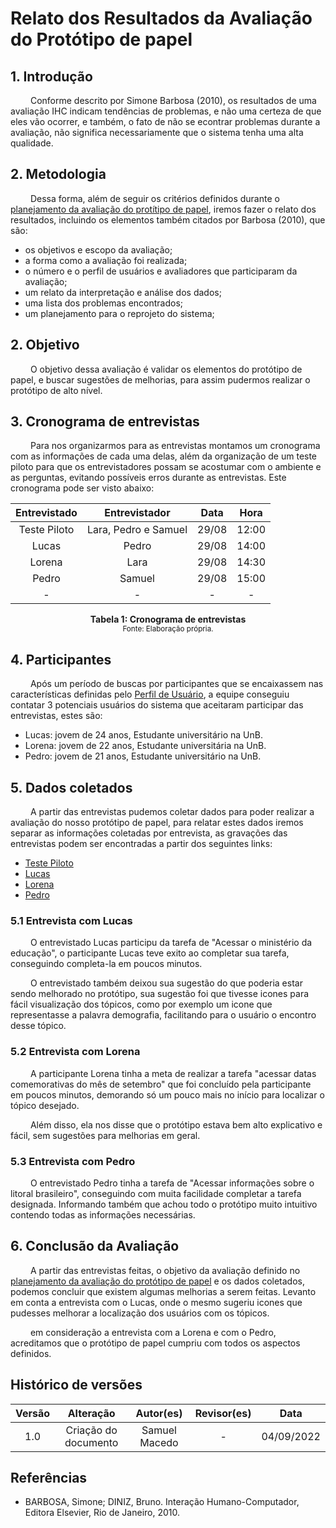 # Relato dos Resultados da Avaliação do Protótipo de papel

## 1. Introdução

&emsp;&emsp; Conforme descrito por Simone Barbosa (2010), os resultados de uma avaliação IHC indicam tendências de problemas, e não uma certeza de que eles vão ocorrer, e também, o fato de não se econtrar problemas durante a avaliação, não significa necessariamente que o sistema tenha uma alta qualidade.

## 2. Metodologia
&emsp;&emsp; Dessa forma, além de seguir os critérios definidos durante o [planejamento da avaliação do protítipo de papel](./PlanejamentoAvaliPropPapelV2.md), iremos fazer o relato dos resultados, incluindo os elementos também citados por Barbosa (2010), que são:

- os objetivos e escopo da avaliação;
- a forma como a avaliação foi realizada;
- o número e o perfil de usuários e avaliadores que participaram da avaliação;
- um relato da interpretação e análise dos dados;
- uma lista dos problemas encontrados;
- um planejamento para o reprojeto do sistema;

## 2. Objetivo
&emsp;&emsp; O objetivo dessa avaliação é validar os elementos do protótipo de papel, e buscar sugestões de melhorias, para assim pudermos realizar o protótipo de alto nível.

## 3. Cronograma de entrevistas

&emsp;&emsp; Para nos organizarmos para as entrevistas montamos um cronograma com as informações de cada uma delas, além da organização de um teste piloto para que os entrevistadores possam se acostumar com o ambiente e as perguntas, evitando possíveis erros durante as entrevistas. Este cronograma pode ser visto abaixo:

<center>

| Entrevistado |                Entrevistador               | Data |         Hora        |  
|:------:|:--------------------------------------:|:-----------:|:----------------------:|
|   Teste Piloto  |  Lara, Pedro e Samuel|    29/08    | 12:00 | 
|   Lucas  |  Pedro  |    29/08    | 14:00 | 
|   Lorena  |  Lara  |    29/08    | 14:30 |  
|   Pedro  |  Samuel  |    29/08    | 15:00 | 
|   -  |  -  |    -    | - |

</center>

<figcaption align='center'>
    <b>Tabela 1: Cronograma de entrevistas</b>
    <br><small>Fonte: Elaboração própria.</small>
</figcaption>

## 4. Participantes

&emsp;&emsp; Após um período de buscas por participantes que se encaixassem nas características definidas pelo [Perfil de Usuário](../analiseRequisitos/perfilUsuario.md), a equipe conseguiu contatar 3 potenciais usuários do sistema que aceitaram participar das entrevistas, estes são:

- Lucas: jovem de 24 anos, Estudante universitário na UnB.
- Lorena: jovem de 22 anos, Estudante universitária na UnB.
- Pedro: jovem de 21 anos, Estudante universitário na UnB.

## 5. Dados coletados

&emsp;&emsp; A partir das entrevistas pudemos coletar dados para poder realizar a avaliação do nosso protótipo de papel, para relatar estes dados iremos separar as informações coletadas por entrevista, as gravações das entrevistas podem ser encontradas a partir dos seguintes links:

- [Teste Piloto](./entrevistaLucas.md)
- [Lucas](./entrevistaLucas.md)
- [Lorena](./entrevistaLorena.md)
- [Pedro](./entrevistaPedro.md)

### 5.1 Entrevista com Lucas
&emsp;&emsp;  O entrevistado Lucas participu da tarefa de "Acessar o ministério da educação", o participante Lucas teve exito ao completar sua tarefa, conseguindo completa-la em poucos minutos.

&emsp;&emsp; O entrevistado também deixou sua sugestão do que poderia estar sendo melhorado no protótipo, sua sugestão foi que tivesse icones para fácil visualização dos tópicos, como por exemplo um icone que representasse a palavra demografia, facilitando para o usuário o encontro desse tópico.

### 5.2 Entrevista com Lorena
&emsp;&emsp; A participante Lorena tinha a meta de realizar a tarefa "acessar datas comemorativas do mês de setembro" que foi concluído pela participante em poucos minutos, demorando só um pouco mais no início para localizar o tópico desejado.

&emsp;&emsp; Além disso, ela nos disse que o protótipo estava bem alto explicativo e fácil, sem sugestões para melhorias em geral.

### 5.3 Entrevista com Pedro
&emsp;&emsp; O entrevistado Pedro tinha a tarefa de "Acessar informações sobre o litoral brasileiro", conseguindo com muita facilidade completar a tarefa designada. Informando também que achou todo o protótipo muito intuitivo contendo todas as informações necessárias.


## 6. Conclusão da Avaliação
&emsp;&emsp; A partir das entrevistas feitas, o objetivo da avaliação definido no [planejamento da avaliação do protótipo de papel](./PlanejamentoAvaliPropPapelV2.md) e os dados coletados, podemos concluir que existem algumas melhorias a serem feitas. Levanto em conta a entrevista com o Lucas, onde o mesmo sugeriu icones que pudesses melhorar a localização dos usuários com os tópicos.

&emsp;&emsp; em consideração a entrevista com a Lorena e com o Pedro, acreditamos que o protótipo de papel cumpriu com todos os aspectos definidos. 




## Histórico de versões

| Versão |                Alteração               | Autor(es) |         Revisor(es)        |  Data |
|:------:|:--------------------------------------:|:-----------:|:----------------------:|:-----:|
|   1.0  |  Criação do documento  |    Samuel Macedo    | - | 04/09/2022 |


## Referências

- BARBOSA, Simone; DINIZ, Bruno. Interação Humano-Computador, Editora Elsevier, Rio de Janeiro, 2010.